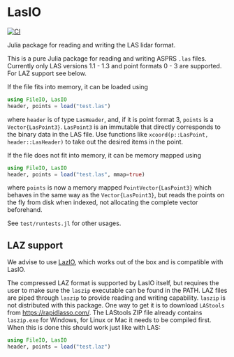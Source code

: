 # LasIO

[![CI](https://github.com/visr/LasIO.jl/actions/workflows/CI.yml/badge.svg?branch=master)](https://github.com/visr/LasIO.jl/actions/workflows/CI.yml)

Julia package for reading and writing the LAS lidar format.

This is a pure Julia package for reading and writing ASPRS `.las` files. Currently only LAS versions 1.1 - 1.3 and point formats 0 - 3 are supported. For LAZ support see below.

If the file fits into memory, it can be loaded using

```julia
using FileIO, LasIO
header, points = load("test.las")
```

where `header` is of type `LasHeader`, and, if it is point format 3, `points` is a `Vector{LasPoint3}`. `LasPoint3` is an immutable that directly corresponds to the binary data in the LAS file. Use functions like `xcoord(p::LasPoint, header::LasHeader)` to take out the desired items in the point.

If the file does not fit into memory, it can be memory mapped using

```julia
using FileIO, LasIO
header, points = load("test.las", mmap=true)
```

where `points` is now a memory mapped `PointVector{LasPoint3}` which behaves in the same way as the `Vector{LasPoint3}`, but reads the points on the fly from disk when indexed, not allocating the complete vector beforehand.

See `test/runtests.jl` for other usages.

## LAZ support
We advise to use [LazIO](https://github.com/evetion/LazIO.jl), which works out of the box and is compatible with LasIO.

The compressed LAZ format is supported by LasIO itself, but requires the user to make sure the `laszip` executable can be found in the PATH. LAZ files are piped through `laszip` to provide reading and writing capability. `laszip` is not distributed with this package. One way to get it is to download `LAStools` from https://rapidlasso.com/. The LAStools ZIP file already contains `laszip.exe` for Windows, for Linux or Mac it needs to be compiled first. When this is done this should work just like with LAS:

```julia
using FileIO, LasIO
header, points = load("test.laz")
```
